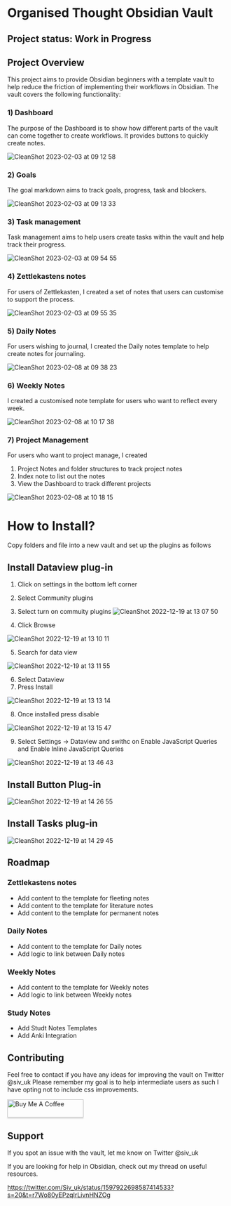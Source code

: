 # Organised Thought Obsidian Vault
## Project status: Work in Progress

## Project Overview
This project aims to provide Obsidian beginners with a template vault to help reduce the friction of implementing their workflows in Obsidian.
The vault covers the following functionality:
### 1) Dashboard
The purpose of the Dashboard is to show how different parts of the vault can come together to create workflows.
It provides  buttons to quickly create notes.

![CleanShot 2023-02-03 at 09 12 58](https://user-images.githubusercontent.com/21128739/216559728-dc4842dc-b3c4-4641-a1a4-8a49500d55d9.png)

### 2) Goals
The goal markdown aims to track goals, progress, task and blockers.

![CleanShot 2023-02-03 at 09 13 33](https://user-images.githubusercontent.com/21128739/216559815-3ea55462-2ab3-4c01-9a70-63ead62410e6.png)

### 3) Task management
Task management aims to help users create tasks within the vault and help track their progress.

![CleanShot 2023-02-03 at 09 54 55](https://user-images.githubusercontent.com/21128739/216569698-dc0942ed-39c9-48d0-844e-ee11c5e89d57.png)

### 4) Zettlekastens notes
For users of Zettlekasten, I created a set of notes that users can customise to support the process.

![CleanShot 2023-02-03 at 09 55 35](https://user-images.githubusercontent.com/21128739/216569886-c8c95bf2-c39b-4757-a0f9-581d8c29b8b7.png)


### 5) Daily Notes
For users wishing to journal, I created the Daily notes template to help create notes for journaling.

![CleanShot 2023-02-08 at 09 38 23](https://user-images.githubusercontent.com/21128739/217492238-fb35301b-93ec-493e-b4e6-f5050788fdc8.png)

### 6) Weekly Notes
I created a customised note template for users who want to reflect every week. 

![CleanShot 2023-02-08 at 10 17 38](https://user-images.githubusercontent.com/21128739/217501722-bdb91050-2192-4a54-9daf-ee60e9718409.png)

### 7) Project Management 
For users who want to project manage, I created 
1) Project Notes and folder structures to track project notes
2) Index note to list out the notes
3) View the Dashboard to track different projects

![CleanShot 2023-02-08 at 10 18 15](https://user-images.githubusercontent.com/21128739/217501808-cdb2769f-0217-46a7-b87d-4c68856edc21.png)

# How to Install?
Copy folders and file into a new vault and set up the plugins as follows

## Install Dataview plug-in
1) Click on settings in the bottom left corner
2) Select Community plugins
3) Select turn on commuity plugins
![CleanShot 2022-12-19 at 13 07 50](https://user-images.githubusercontent.com/21128739/216020454-fdf6f4b6-b571-47ea-9407-586b2dfcf405.png)

4) Click Browse

![CleanShot 2022-12-19 at 13 10 11](https://user-images.githubusercontent.com/21128739/216020601-4df0ecd8-56e4-4b43-b435-c3b61c05abb7.png)

5) Search for data view

![CleanShot 2022-12-19 at 13 11 55](https://user-images.githubusercontent.com/21128739/216020648-54399911-072e-4f64-bf53-93004cc0c86a.png)

6) Select Dataview 
7) Press Install

![CleanShot 2022-12-19 at 13 13 14](https://user-images.githubusercontent.com/21128739/216020720-3c2eabb8-180f-41e5-a63e-0c4fbd04d26a.png)

8) Once installed press disable

![CleanShot 2022-12-19 at 13 15 47](https://user-images.githubusercontent.com/21128739/216020768-ade2d214-150c-4a33-bec1-431e9ab1eb42.png)

9) Select Settings -> Dataview and swithc on Enable JavaScript Queries and Enable Inline JavaScript Queries

![CleanShot 2022-12-19 at 13 46 43](https://user-images.githubusercontent.com/21128739/216020846-dcf36c95-f6f5-4bf5-96ee-bee480c82219.png)


## Install Button Plug-in

![CleanShot 2022-12-19 at 14 26 55](https://user-images.githubusercontent.com/21128739/216020971-eab3007a-bbc7-4885-95b0-5e2aa581a37a.png)

## Install Tasks plug-in


![CleanShot 2022-12-19 at 14 29 45](https://user-images.githubusercontent.com/21128739/216021016-8cf041fa-5504-48f9-9092-e2ce8a9db338.png)

## Roadmap
### Zettlekastens notes
- Add content to the template for fleeting notes
- Add content to the template for literature notes
- Add content to the template for permanent notes

### Daily Notes
- Add content to the template for Daily notes
- Add logic to link between Daily notes

### Weekly Notes
- Add content to the template for Weekly notes
- Add logic to link between Weekly notes

### Study Notes
- Add Studt Notes Templates
- Add Anki Integration

## Contributing
Feel free to contact if you have any ideas for improving the vault on Twitter @siv_uk
Please remember my goal is to help intermediate users as such I have opting not to include css improvements.

<a href="https://www.buymeacoffee.com/sivwuk" target="_blank"><img src="https://www.buymeacoffee.com/assets/img/custom_images/orange_img.png" alt="Buy Me A Coffee" style="height: 41px !important;width: 174px !important;box-shadow: 0px 3px 2px 0px rgba(190, 190, 190, 0.5) !important;-webkit-box-shadow: 0px 3px 2px 0px rgba(190, 190, 190, 0.5) !important;" ></a>


## Support
If you spot an issue with the vault, let me know on Twitter @siv_uk

If you are looking for help in Obsidian, check out my thread on useful resources.

https://twitter.com/Siv_uk/status/1597922698587414533?s=20&t=r7Wo80yEPzqIrLivnHNZOg

